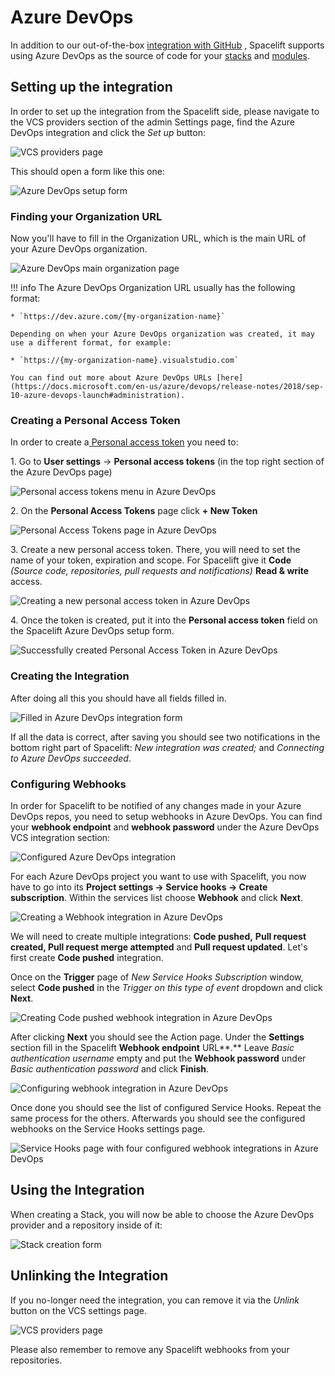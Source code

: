 # Azure DevOps

In addition to our out-of-the-box [integration with GitHub](github.md) , Spacelift supports using Azure DevOps as the source of code for your [stacks](../../concepts/stack/) and [modules](../../vendors/terraform/module-registry.md).

## Setting up the integration

In order to set up the integration from the Spacelift side, please navigate to the VCS providers section of the admin Settings page, find the Azure DevOps integration and click the _Set up_ button:

![VCS providers page](<../../assets/screenshots/image (88).png>)

This should open a form like this one:

![Azure DevOps setup form](<../../assets/screenshots/image (89).png>)

### Finding your Organization URL

Now you'll have to fill in the Organization URL, which is the main URL of your Azure DevOps organization.

![Azure DevOps main organization page](../../assets/screenshots/azureDevOps1.png)

!!! info
    The Azure DevOps Organization URL usually has the following format:
    
    * `https://dev.azure.com/{my-organization-name}`
    
    Depending on when your Azure DevOps organization was created, it may use a different format, for example:
    
    * `https://{my-organization-name}.visualstudio.com`
    
    You can find out more about Azure DevOps URLs [here](https://docs.microsoft.com/en-us/azure/devops/release-notes/2018/sep-10-azure-devops-launch#administration).

### Creating a Personal Access Token

In order to create a[ Personal access token](https://docs.microsoft.com/en-us/azure/devops/organizations/accounts/use-personal-access-tokens-to-authenticate) you need to:

1\. Go to **User settings** -> **Personal access tokens** (in the top right section of the Azure DevOps page)

![Personal access tokens menu in Azure DevOps](../../assets/screenshots/azureDevOpsPersonalAccessToken1.png)

2\. On the **Personal Access Tokens** page click **+ New Token**

![Personal Access Tokens page in Azure DevOps](../../assets/screenshots/azureDevOpsPersonalAccessToken3.png)

3\. Create a new personal access token. There, you will need to set the name of your token, expiration and scope. For Spacelift give it **Code** _(Source code, repositories, pull requests and notifications)_ **Read & write** access.

![Creating a new personal access token in Azure DevOps](../../assets/screenshots/azureDevOps-personalAccessToken3.png)

4\. Once the token is created, put it into the **Personal access token** field on the Spacelift Azure DevOps setup form.

![Successfully created Personal Access Token in Azure DevOps](../../assets/screenshots/azureDevOpsPeronalAccessToken5.png)

### Creating the Integration

After doing all this you should have all fields filled in.

![Filled in Azure DevOps integration form](../../assets/screenshots/azureDevOpsPeronalAccessToken6.png)

If all the data is correct, after saving you should see two notifications in the bottom right part of Spacelift: _New integration was created;_ and _Connecting to Azure DevOps succeeded_.

### Configuring Webhooks

In order for Spacelift to be notified of any changes made in your Azure DevOps repos, you need to setup webhooks in Azure DevOps. You can find your **webhook endpoint** and **webhook password** under the Azure DevOps VCS integration section:

![Configured Azure DevOps integration](<../../assets/screenshots/image (92).png>)

For each Azure DevOps project you want to use with Spacelift, you now have to go into its **Project settings -> Service hooks -> Create subscription**. Within the services list choose **Webhook** and click **Next**.

![Creating a Webhook integration in Azure DevOps](../../assets/screenshots/azureWebhooks1.gif)

We will need to create multiple integrations: **Code pushed,** **Pull request created, Pull request merge attempted** and **Pull request updated**. Let's first create **Code pushed** integration.

Once on the **Trigger** page of _New Service Hooks Subscription_ window, select **Code pushed** in the _Trigger on this type of event_ dropdown and click **Next**.

![Creating Code pushed webhook integration in Azure DevOps](../../assets/screenshots/azureWebhooks2.png)

After clicking **Next** you should see the Action page. Under the **Settings** section fill in the Spacelift **Webhook endpoint** URL**.** Leave _Basic authentication username_ empty and put the **Webhook password** under _Basic authentication password_ and click **Finish**.

![Configuring webhook integration in Azure DevOps](../../assets/screenshots/azureWebhooks3.png)

Once done you should see the list of configured Service Hooks. Repeat the same process for the others. Afterwards you should see the configured webhooks on the Service Hooks settings page.

![Service Hooks page with four configured webhook integrations in Azure DevOps](<../../assets/screenshots/image (108) (1).png>)

## Using the Integration

When creating a Stack, you will now be able to choose the Azure DevOps provider and a repository inside of it:

![Stack creation form](<../../assets/screenshots/image (93).png>)

## Unlinking the Integration

If you no-longer need the integration, you can remove it via the _Unlink_ button on the VCS settings page.

![VCS providers page](<../../assets/screenshots/image (94).png>)

Please also remember to remove any Spacelift webhooks from your repositories.





